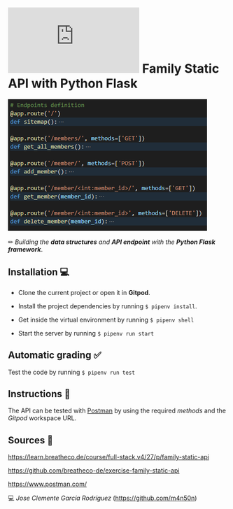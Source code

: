 # ![4Geeks Logo](http://assets.breatheco.de/apis/img/images.php?blob&random&cat=icon&tags=4geeks,16) Family Static API with Python Flask

![screenshot](https://raw.githubusercontent.com/m4n50n/family_static_api_exercise/main/screenshot_preview.png)

✏ *Building the ***data structures*** and ***API endpoint*** with the ***Python Flask framework****.

## Installation 💻

* Clone the current project or open it in **Gitpod**.

* Install the project dependencies by running `$ pipenv install`.

* Get inside the virtual environment by running `$ pipenv shell`

* Start the server by running `$ pipenv run start`

## Automatic grading ✅

Test the code by running `$ pipenv run test`

## Instructions 📄

The API can be tested with [Postman](https://www.postman.com) by using the required *methods* and the *Gitpod* workspace URL.

## Sources 📌

<https://learn.breatheco.de/course/full-stack.v4/27/p/family-static-api>

<https://github.com/breatheco-de/exercise-family-static-api>

<https://www.postman.com/>

💻 _Jose Clemente García Rodríguez_ (<https://github.com/m4n50n>)